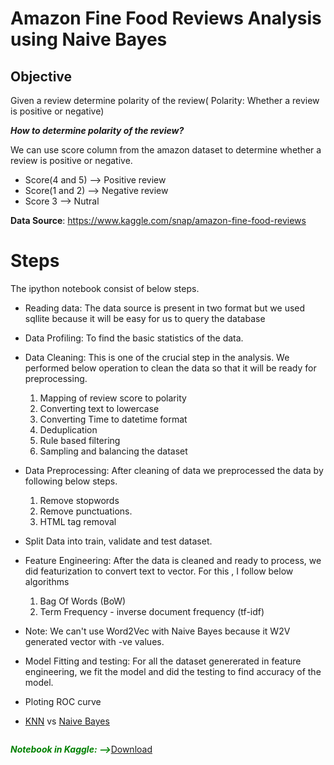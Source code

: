 
# Amazon Fine Food Reviews Analysis using Naive Bayes

## Objective


Given a review determine polarity of the review( Polarity: Whether a review is positive or negative)

<i><b>How to determine polarity of the review?</b></i>

We can use score column from the amazon dataset to determine whether a review is positive or negative.

- Score(4 and 5) --> Positive review
- Score(1 and 2) --> Negative review
- Score 3 --> Nutral


<b>Data Source</b>: https://www.kaggle.com/snap/amazon-fine-food-reviews <br>

# Steps

The ipython notebook consist of below steps.
- Reading data: The data source is present in two format but we used sqllite because it will be easy for us to query the database

- Data Profiling: To find the basic statistics of the data.
- Data Cleaning: This is one of the crucial step in the analysis. We performed below operation to clean the data so that it will be ready for preprocessing.
    1. Mapping of review score to polarity
    2. Converting text to lowercase
    3. Converting Time to datetime format
    4. Deduplication
    5. Rule based filtering
    6. Sampling and balancing the dataset

- Data Preprocessing: After cleaning of data we preprocessed the data by following below steps.
    1. Remove stopwords
    2. Remove punctuations.
    3. HTML tag removal
- Split Data into train, validate and test dataset.
- Feature Engineering: After the data is cleaned and ready to process, we did featurization to convert text to vector. For this , I follow below algorithms
    1. Bag Of Words (BoW)
    2. Term Frequency - inverse document frequency (tf-idf)
- Note: We can't use Word2Vec with Naive Bayes because it W2V generated vector with -ve values. 
- Model Fitting and testing: For all the dataset genererated in feature engineering, we fit the model and did the testing to find accuracy of the model.


- Ploting ROC curve
- <a href="https://www.kaggle.com/nitinakash1989/amazon-fine-food-reviews-analysis-using-knn">KNN</a> vs <a href="https://www.kaggle.com/nitinakash1989/amazon-fine-food-review-analysis-using-naive-bayes">Naive Bayes</a>


```python

```

<i><b><font color="green">Notebook in Kaggle:  --></font></b></i><a href = "https://www.kaggle.com/nitinakash1989/amazon-fine-food-review-analysis-using-naive-bayes">Download</a>
